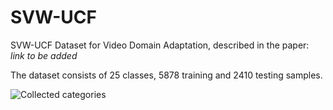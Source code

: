 # SVW-UCF
SVW-UCF Dataset for Video Domain Adaptation, described in the paper: *link to be added*

The dataset consists of 25 classes, 5878 training and 2410 testing samples.

![Collected categories](https://github.com/ArtjomUEA/SVW-UCF/fig.png?raw=true)
